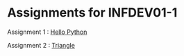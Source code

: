 # Assignments for INFDEV01-1


Assignment 1 : [Hello Python](HelloPython)

Assignment 2 : [Triangle](Triangle)

